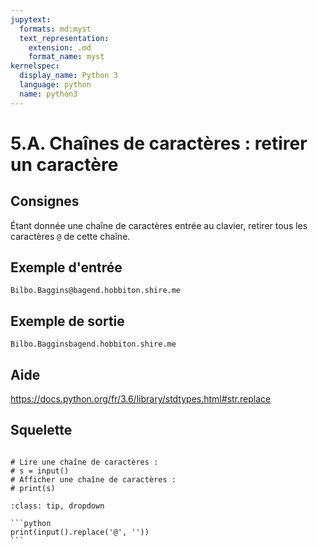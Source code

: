 ```yaml
---
jupytext:
  formats: md:myst
  text_representation:
    extension: .md
    format_name: myst
kernelspec:
  display_name: Python 3
  language: python
  name: python3
---
```


# 5.A. Chaînes de caractères : retirer un caractère

## Consignes

Étant donnée une chaîne de caractères entrée au clavier, retirer tous les caractères `@` de cette chaîne.

## Exemple d'entrée

```
Bilbo.Baggins@bagend.hobbiton.shire.me
```

## Exemple de sortie

```
Bilbo.Bagginsbagend.hobbiton.shire.me
```

## Aide

https://docs.python.org/fr/3.6/library/stdtypes.html#str.replace

## Squelette

```{code-cell} ipython3

# Lire une chaîne de caractères :
# s = input()
# Afficher une chaîne de caractères :
# print(s)

```

````{admonition} Cliquez ici pour voir la solution
:class: tip, dropdown

```python
print(input().replace('@', ''))
```
````
